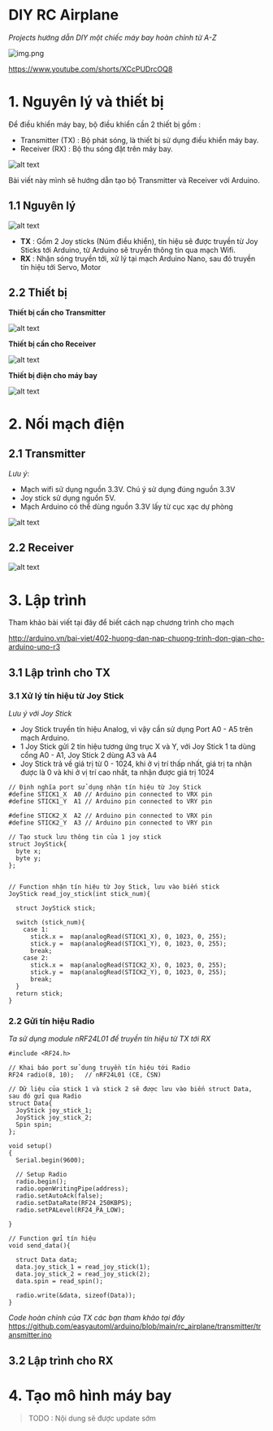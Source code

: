 # DIY RC Airplane

*Projects hướng dẫn DIY một chiếc máy bay hoàn chỉnh từ A-Z*

![img.png](img.png)

https://www.youtube.com/shorts/XCcPUDrcOQ8

# 1. Nguyên lý và thiết bị

Để điều khiển máy bay, bộ điều khiển cần 2 thiết bị gồm : 
- Transmitter (TX) : Bộ phát sóng, là thiết bị sử dụng điều khiển máy bay.
- Receiver (RX) : Bộ thu sóng đặt trên máy bay. 

![alt text](img/tx_rx_futaba.png)

Bài viết này mình sẽ hướng dẫn tạo bộ Transmitter và Receiver với Arduino.

## 1.1 Nguyên lý 

![alt text](./img/txrx.png)

- **TX** : Gồm 2 Joy sticks (Núm điều khiển), tín hiệu sẽ được truyền từ Joy Sticks tới Arduino, từ Arduino sẽ truyền thông tin qua mạch Wifi.
- **RX** : Nhận sóng truyền tới, xử lý tại mạch Arduino Nano, sau đó truyền tín hiệu tới Servo, Motor

## 2.2 Thiết bị

**Thiết bị cần cho Transmitter**

![alt text](img/tx_devices.png)

**Thiết bị cần cho Receiver**

![alt text](img/rx_devices.png)

**Thiết bị điện cho máy bay**

![alt text](img/airplane_devices.png)


# 2. Nối mạch điện 

## 2.1 Transmitter

*Lưu ý*:
- Mạch wifi sử dụng nguồn 3.3V. Chú ý sử dụng đúng nguồn 3.3V
- Joy stick sử dụng nguồn 5V. 
- Mạch Arduino có thể dùng nguồn 3.3V lấy từ cục xạc dự phòng

![alt text](img/tx_map.png)

## 2.2 Receiver
![alt text](img/rx_map.png)

# 3. Lập trình
Tham khảo bài viết tại đây để biết cách nạp chương trình cho mạch

http://arduino.vn/bai-viet/402-huong-dan-nap-chuong-trinh-don-gian-cho-arduino-uno-r3

## 3.1 Lập trình cho TX

### 3.1 Xử lý tín hiệu từ Joy Stick

*Lưu ý với Joy Stick*
- Joy Stick truyền tín hiệu Analog, vì vậy cần sử dụng Port A0 - A5 trên mạch Arduino.
- 1 Joy Stick gửi 2 tín hiệu tương ứng trục X và Y, với Joy Stick 1 ta dùng cổng A0 - A1, Joy Stick 2 dùng A3 và A4
- Joy Stick trả về giá trị từ 0 - 1024, khi ở vị trí thấp nhất, giá trị ta nhận được là 0 và khi ở vị trí cao nhất, ta nhận được giá trị 1024


```
// Định nghĩa port sử dụng nhận tín hiệu từ Joy Stick
#define STICK1_X  A0 // Arduino pin connected to VRX pin
#define STICK1_Y  A1 // Arduino pin connected to VRY pin

#define STICK2_X  A2 // Arduino pin connected to VRX pin
#define STICK2_Y  A3 // Arduino pin connected to VRY pin

// Tạo stuck lưu thông tin của 1 joy stick
struct JoyStick{
  byte x;
  byte y;
};


// Function nhận tín hiệu từ Joy Stick, lưu vào biến stick
JoyStick read_joy_stick(int stick_num){

  struct JoyStick stick;

  switch (stick_num){
    case 1:
      stick.x =  map(analogRead(STICK1_X), 0, 1023, 0, 255);
      stick.y =  map(analogRead(STICK1_Y), 0, 1023, 0, 255);
      break;
    case 2:
      stick.x =  map(analogRead(STICK2_X), 0, 1023, 0, 255);
      stick.y =  map(analogRead(STICK2_Y), 0, 1023, 0, 255);
      break;
  }
  return stick;
}
```

### 2.2 Gửi tín hiệu Radio

*Ta sử dụng module nRF24L01 để truyền tín hiệu từ TX tới RX*

```
#include <RF24.h>

// Khai báo port sử dung truyền tín hiệu tới Radio
RF24 radio(8, 10);   // nRF24L01 (CE, CSN)

// Dữ liệu của stick 1 và stick 2 sẽ được lưu vào biến struct Data, sau đó gửi qua Radio
struct Data{
  JoyStick joy_stick_1;
  JoyStick joy_stick_2;
  Spin spin;
};

void setup() 
{
  Serial.begin(9600);

  // Setup Radio
  radio.begin();
  radio.openWritingPipe(address);
  radio.setAutoAck(false);
  radio.setDataRate(RF24_250KBPS);
  radio.setPALevel(RF24_PA_LOW);
  
}

// Function gửi tín hiệu 
void send_data(){

  struct Data data;
  data.joy_stick_1 = read_joy_stick(1);
  data.joy_stick_2 = read_joy_stick(2);
  data.spin = read_spin();

  radio.write(&data, sizeof(Data));
}
```

*Code hoàn chỉnh của TX các bạn tham khảo tại đây*
https://github.com/easyautoml/arduino/blob/main/rc_airplane/transmitter/transmitter.ino

## 3.2 Lập trình cho RX

# 4. Tạo mô hình máy bay
> TODO : Nội dung sẽ được update sớm
